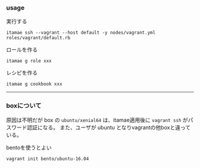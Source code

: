 ### usage

実行する
```
itamae ssh --vagrant --host default -y nodes/vagrant.yml roles/vagrant/default.rb
```

ロールを作る
```
itamae g role xxx
```

レシピを作る
```
itamae g cookbook xxx
```

----

### boxについて

原因は不明だが box の `ubuntu/xenial64` は、itamae適用後に `vagrant ssh` がパスワード認証になる。
また、ユーザが ubuntu となりvagrantの他boxと違っている。

bentoを使うとよい

```
vagrant init bento/ubuntu-16.04
```
